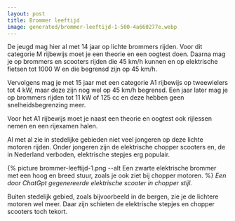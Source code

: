 ```yaml
---
layout: post
title: Brommer leeftijd
image: generated/brommer-leeftijd-1-500-4a660277e.webp
---
```


De jeugd mag hier al met 14 jaar op lichte brommers rijden. Voor dit categorie M rijbewijs moet je een theorie en een oogtest doen. Daarna mag je op brommers en scooters rijden die 45 km/h kunnen en op elektrische fietsen tot 1000 W en die begrensd zijn op 45 km/h.

Vervolgens mag je met 15 jaar met een categorie A1 rijbewijs op tweewielers tot 4 kW, maar deze zijn nog wel op 45 km/h begrensd. Een jaar later mag je op brommers rijden tot 11 kW of 125 cc en deze hebben geen snelheidsbegrenzing meer.

Voor het A1 rijbewijs moet je naast een theorie en oogtest ook rijlessen nemen en een rijexamen halen.

Al met al zie in stedelijke gebieden niet veel jongeren op deze lichte motoren rijden. Onder jongeren zijn de elektrische chopper scooters en, de in Nederland verboden, elektrische stepjes erg populair.

{% picture brommer-leeftijd-1.png --alt Een zwarte elektrische brommer met een hoog en breed stuur, zoals je ook ziet bij chopper motoren. %}
_Een door ChatGpt gegenereerde elektrische scooter in chopper stijl._

Buiten stedelijk gebied, zoals bijvoorbeeld in de bergen, zie je de lichtere motoren wel meer. Daar zijn schieten de elektrische stepjes en chopper scooters toch tekort.
